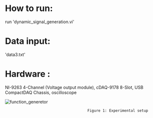 # How to run:
run 'dynamic_signal_generation.vi'
# Data input:
'data3.txt'

# Hardware :

NI-9263 4-Channel (Voltage output module),
cDAQ-9178 8-Slot, USB CompactDAQ Chassis,
oscilloscope

![function_generetor](https://user-images.githubusercontent.com/60459286/124017576-df61c780-d9b4-11eb-8123-fb4373364552.jpg)

                                          Figure 1: Experimental setup
